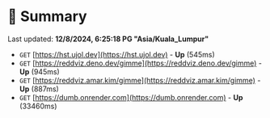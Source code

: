 # 📖 Summary
Last updated: **12/8/2024, 6:25:18 PG "Asia/Kuala_Lumpur"**

- `GET` [https://hst.ujol.dev](https://hst.ujol.dev) - **Up** (545ms)
- `GET` [https://reddviz.deno.dev/gimme](https://reddviz.deno.dev/gimme) - **Up** (945ms)
- `GET` [https://reddviz.amar.kim/gimme](https://reddviz.amar.kim/gimme) - **Up** (887ms)
- `GET` [https://dumb.onrender.com](https://dumb.onrender.com) - **Up** (33460ms)
